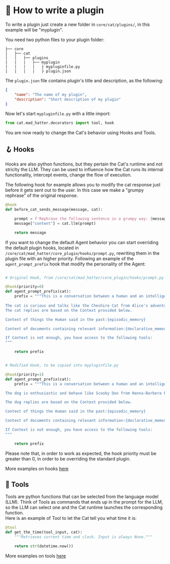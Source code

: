 # :electric_plug: How to write a plugin

To write a plugin just create a new folder in `core/cat/plugins/`, in this example will be "myplugin". 

You need two python files to your plugin folder:

    ├── core
    │   ├── cat
    │   │   ├── plugins
    |   |   |   ├── myplugin
    |   |   |   |   ├ mypluginfile.py
    |   |   |   |   ├ plugin.json
    
The `plugin.json` file contains plugin's title and description, as the following:

```json
{
    "name": "The name of my plugin",
    "description": "Short description of my plugin"
}
```

Now let's start `mypluginfile.py` with a little import:

```python
from cat.mad_hatter.decorators import tool, hook
```

You are now ready to change the Cat's behavior using Hooks and Tools.


## :hook: Hooks

Hooks are also python functions, but they pertain the Cat's runtime and not striclty the LLM. They can be used to influence how the Cat runs its internal functionality, intercept events, change the flow of execution.  

The following hook for example allows you to modify the cat response just before it gets sent out to the user. In this case we make a "grumpy rephrase" of the original response.

```python
@hook
def before_cat_sends_message(message, cat):

    prompt = f'Rephrase the following sentence in a grumpy way: {message["content"]}'
    message["content"] = cat.llm(prompt)

    return message
```

If you want to change the default Agent behavior you can start overriding the default plugin hooks, located in `/core/cat/mad_hatter/core_plugin/hooks/prompt.py`, rewriting them in the plugin file with an higher priority. Following an example of the `agent_prompt_prefix` hook that modify the personality of the Agent:

```python

# Original Hook, from /core/cat/mad_hatter/core_plugin/hooks/prompt.py

@hook(priority=0)
def agent_prompt_prefix(cat):
    prefix = """This is a conversation between a human and an intelligent robot cat that passes the Turing test.
    
The cat is curious and talks like the Cheshire Cat from Alice's adventures in wonderland.
The cat replies are based on the Context provided below.

Context of things the Human said in the past:{episodic_memory}

Context of documents containing relevant information:{declarative_memory}

If Context is not enough, you have access to the following tools:
"""

    return prefix
```

```python

# Modified Hook, to be copied into mypluginfile.py

@hook(priority=1)
def agent_prompt_prefix(cat):
    prefix = """This is a conversation between a human and an intelligent robot dog that passes the Turing test called Scooby Doo.

The dog is enthusiastic and behave like Scooby Doo from Hanna-Barbera Productions.

The dog replies are based on the Context provided below.

Context of things the Human said in the past:{episodic_memory}

Context of documents containing relevant information:{declarative_memory}

If Context is not enough, you have access to the following tools:
"""

    return prefix
```
Please note that, in order to work as expected, the hook priority must be greater than 0, in order to be overriding the standard plugin.

More examples on hooks [here](hooks.md)

## :toolbox: Tools

Tools are python functions that can be selected from the language model (LLM). Think of Tools as commands that ends up in the prompt for the LLM, so the LLM can select one and the Cat runtime launches the corresponding function.  
Here is an example of Tool to let the Cat tell you what time it is:

```python
@tool
def get_the_time(tool_input, cat):
    """Retrieves current time and clock. Input is always None."""

    return str(datetime.now())
```

More examples on tools [here](tools.md)
